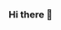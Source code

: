 ### Hi there 👋

<!--
#### Sou desenvolvedor Front End, especialista em Web.

#### Estou desenvolvendo com as linguagens:
- Javascript
- ReactJS | Vite

#### Além de desenvolver, continuo estudando as linguagens e pretendo me aprofundar em:
- React Native
- Firebase
- UI/UX

#### Estudo pelas plataformas:
- [Rocketseat](https://www.rocketseat.com.br/)
- [Danki Code](https://cursos.dankicode.com/)
- [Hora de Codar](https://horadecodar.com.br/)

### Para contato:
[Linkedin](https://www.linkedin.com/in/marlus-weber-midginski/)
ou
[Email](marluswm7@gmail.com)

##Thanks for the visit
-->

